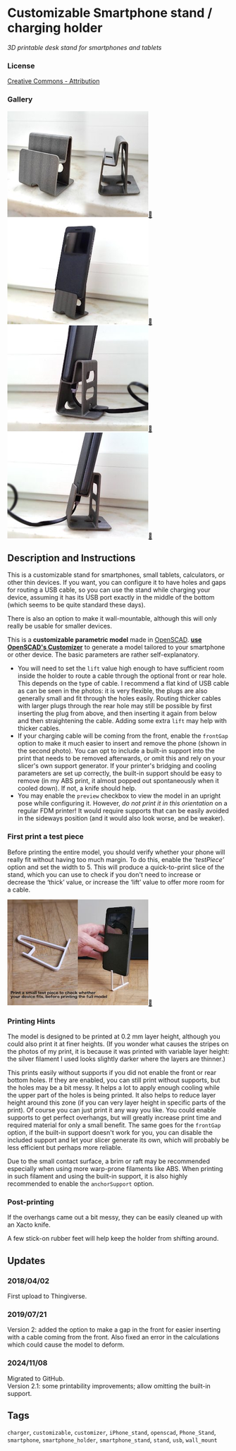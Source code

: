 # Customizable Smartphone stand / charging holder
*3D printable desk stand for smartphones and tablets*

### License
[Creative Commons - Attribution](https://creativecommons.org/licenses/by/4.0/)


### Gallery

![Photo 1](thumbs/photo1.jpg)[🔎](images/photo1.jpg) ![Photo 2](thumbs/photo2.jpg)[🔎](images/photo2.jpg) ![Photo 3](thumbs/photo3.jpg)[🔎](images/photo3.jpg) ![Photo 4](thumbs/photo4.jpg)[🔎](images/photo4.jpg)


## Description and Instructions

This is a customizable stand for smartphones, small tablets, calculators, or other thin devices.
If you want, you can configure it to have holes and gaps for routing a USB cable, so you can use the stand while charging your device, assuming it has its USB port exactly in the middle of the bottom (which seems to be quite standard these days).

There is also an option to make it wall-mountable, although this will only really be usable for smaller devices.

This is a **customizable parametric model** made in [OpenSCAD](https://openscad.org/). **[use OpenSCAD's Customizer](https://www.dr-lex.be/3d-printing/customizer.html)** to generate a model tailored to your smartphone or other device. The basic parameters are rather self-explanatory.

- You will need to set the `lift` value high enough to have sufficient room inside the holder to route a cable through the optional front or rear hole. This depends on the type of cable. I recommend a flat kind of USB cable as can be seen in the photos: it is very flexible, the plugs are also generally small and fit through the holes easily. Routing thicker cables with larger plugs through the rear hole may still be possible by first inserting the plug from above, and then inserting it again from below and then straightening the cable. Adding some extra `lift` may help with thicker cables.
- If your charging cable will be coming from the front, enable the `frontGap` option to make it much easier to insert and remove the phone (shown in the second photo). You can opt to include a built-in support into the print that needs to be removed afterwards, or omit this and rely on your slicer's own support generator. If your printer's bridging and cooling parameters are set up correctly, the built-in support should be easy to remove (in my ABS print, it almost popped out spontaneously when it cooled down). If not, a knife should help.
- You may enable the `preview` checkbox to view the model in an upright pose while configuring it. However, *do not print it in this orientation* on a regular FDM printer! It would require supports that can be easily avoided in the sideways position (and it would also look worse, and be weaker).


### First print a test piece

Before printing the entire model, you should verify whether your phone will really fit without having too much margin. To do this, enable the *‘testPiece’* option and set the width to 5. This will produce a quick-to-print slice of the stand, which you can use to check if you don't need to increase or decrease the ‘thick’ value, or increase the ‘lift’ value to offer more room for a cable.

![Test piece example](thumbs/testpiece.jpg)[🔎](images/testpiece.jpg)


### Printing Hints

The model is designed to be printed at 0.2 mm layer height, although you could also print it at finer heights. (If you wonder what causes the stripes on the photos of my print, it is because it was printed with variable layer height: the silver filament I used looks slightly darker where the layers are thinner.)

This prints easily without supports if you did not enable the front or rear bottom holes. If they are enabled, you can still print without supports, but the holes may be a bit messy. It helps a lot to apply enough cooling while the upper part of the holes is being printed. It also helps to reduce layer height around this zone (if you can very layer height in specific parts of the print). Of course you can just print it any way you like. You could enable supports to get perfect overhangs, but will greatly increase print time and required material for only a small benefit. The same goes for the `frontGap` option, if the built-in support doesn't work for you, you can disable the included support and let your slicer generate its own, which will probably be less efficient but perhaps more reliable.

Due to the small contact surface, a brim or raft may be recommended especially when using more warp-prone filaments like ABS. When printing in such filament and using the built-in support, it is also highly recommended to enable the `anchorSupport` option.


### Post-printing

If the overhangs came out a bit messy, they can be easily cleaned up with an Xacto knife.

A few stick-on rubber feet will help keep the holder from shifting around.


## Updates

### 2018/04/02
First upload to Thingiverse.

### 2019/07/21
Version 2: added the option to make a gap in the front for easier inserting with a cable coming from the front. Also fixed an error in the calculations which could cause the model to deform.

### 2024/11/08
Migrated to GitHub.  
Version 2.1: some printability improvements; allow omitting the built-in support.


## Tags
`charger`, `customizable`, `customizer`, `iPhone_stand`, `openscad`, `Phone_Stand`, `smartphone`, `smartphone_holder`, `smartphone_stand`, `stand`, `usb`, `wall_mount`
